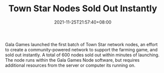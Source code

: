 ﻿---
title: "Town Star Nodes Sold Out Instantly"
date: 2021-11-25T21:57:40+08:00
lastmod: 2021-11-25T16:45:40+08:00
draft: false
authors: ["Olin"]
description: "Gala Games launched the first batch of Town Star network nodes, an effort to create a community-powered network to support the farming game, and sold out instantly. A total of 600 nodes sold out within minutes of launching. The node runs within the Gala Games Node software, but requires additional resources from the server or computer its running on."
featuredImage: "town-star-nodes-sold-out-instantly.png"
tags: ["Virtual World","Play to Earn"]
categories: ["news"]
news: ["Virtual World"]
weight: 
lightgallery: true
pinned: false
recommend: false
recommend1: false
---

Gala Games launched the first batch of Town Star network nodes, an effort to create a community-powered network to support the farming game, and sold out instantly. A total of 600 nodes sold out within minutes of launching. The node runs within the Gala Games Node software, but requires additional resources from the server or computer its running on.

<!--more-->

